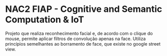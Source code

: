 # NAC2 FIAP - Cognitive and Semantic Computation & IoT
Projeto que realiza reconhecimento facial e, de acordo com o clique do mouse, permite aplicar filtros de convolução apenas na face. Utiliza princípios semelhantes ao borramento de face, que existe no google street view.
